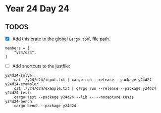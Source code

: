 # Year 24 Day 24

## TODOS

- [x] Add this crate to the global `Cargo.toml` file path.

```
members = [
    "y24/d24",
]
```

- [ ] Add shortcuts to the justfile:

```
y24d24-solve:
    cat ./y24/d24/input.txt | cargo run --release --package y24d24
y24d24-example:
    cat ./y24/d24/example.txt | cargo run --release --package y24d24
y24d24-test:
    cargo test --package y24d24 --lib -- --nocapture tests
y24d24-bench:
    cargo bench --package y24d24
```
